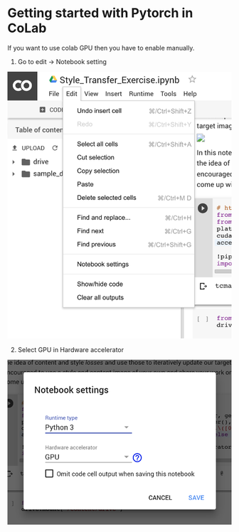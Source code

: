 # Getting started with Pytorch in CoLab

If you want to use colab GPU then you have to enable manually. 

 1. Go to edit -> Notebook setting
 
![Go to edit -> Notebook setting](https://github.com/ysachit/CoLab-Pytorch/blob/master/images/shot-1.png)

2. Select GPU in Hardware accelerator

![Select GPU in Hardware accelerator](https://github.com/ysachit/CoLab-Pytorch/blob/master/images/shot-2.png) 
